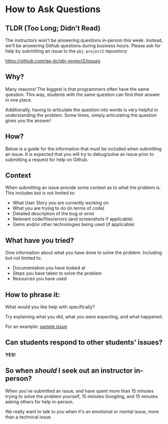 # How to Ask Questions

## TLDR (Too Long; Didn't Read)
The instructors won't be answering questions in-person this week. Instead, we'll be answering Github questions during business hours. Please ask for help by submitting an issue to the `pbj-project2` repository:

https://github.com/ga-dc/pbj-project2/issues

## Why?
Many reasons! The biggest is that programmers often have the same question. This way, students with the same question can find their answer in one place.

Additionally, having to articulate the question into words is very helpful in understanding the problem. Some times, simply articulating the question gives you the answer!

## How?
Below is a guide for the information that must be included when submitting an issue. It is expected that you will try to debug/solve an issue prior to submitting a request for help on Github.

## Context
When submitting an issue provide some context as to what the problem is. This includes but is not limited to:
- What User Story you are currently working on
- What you are trying to do (in terms of code)
- Detailed description of the bug or error
- Relevant code/files/errors (and screenshots if applicable)
- Gems and/or other technologies being used (if applicable)

## What have you tried?
Give information about what you have done to solve the problem. Including but not limited to:
- Documentation you have looked at
- Steps you have taken to solve the problem
- Resources you have used

## How to phrase it:

What would you like help with specifically?

Try explaining what you did, what you were expecting, and what happened.

For an example: [sample issue](https://github.com/ga-dc/pbj-project1/issues/new?title=issue+with+____&body=I+tried+_____.+I+expected+_____+to+happen._____+happened+instead.)

## Can students respond to other students' issues?
**YES!**

## So when *should* I seek out an instructor in-person?
When you've submitted an issue, and have spent more than 15 minutes trying to solve the problem yourself, 15 minutes Googling, and 15 minutes asking others for help in-person.

We really want to talk to you when it's an emotional or mental issue, more than a technical issue.
